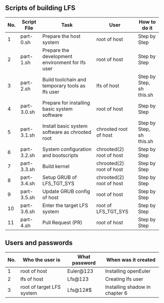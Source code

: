 ## Scripts of building LFS

| No. | Script File | Task                                            | User                   | How to do it               |
|-----|-------------|-------------------------------------------------|------------------------|----------------------------|
|  1  |part-0.sh    |Prepare the host system                          |root of host            |Step by Step                |
|  2  |part-1.sh    |Prepare the development environment for lfs user |root of host            |Step by Step                |
|  3  |part-2.sh    |Build toolchain and temporary tools as lfs user  |lfs  of host            |Step by Step,<br/>sh this.sh|
|  4  |part-3.0.sh  |Prepare for installing basic system software     |root of host            |Step by Step                |
|  5  |part-3.1.sh  |Install basic system software as chrooted root   |chrooted    root of host|Step by Step,<br/>sh this.sh|
|  6  |part-3.2.sh  |System configuration and bootscripts             |chrooted(2) root of host|Step by Step                |
|  7  |part-3.3.sh  |Build kernel                                     |chrooted(2) root of host|Step by Step                |
|  8  |part-3.4.sh  |Setup GRUB of LFS_TGT_SYS                        |chrooted(2) root of host|Step by Step                |
|  9  |part-3.5.sh  |Update GRUB config of host                       |root of host            |Step by Step                |
|  10 |part-3.6.sh  |Enter the target LFS system                      |root of LFS_TGT_SYS     |Step by Step                |
|  11 |part-4.sh    |Pull Request (PR)                                |root of host            |Step by Step                |

## Users and passwords

| No. | Who the user is          | What password        | When was it created           |
|-----|--------------------------|----------------------|-------------------------------|
|  1  |root of host              |Euler@123             |Installing openEuler           |
|  2  |lfs of host               |Lfs@123               |Creating lfs user              |
|  3  |root of target LFS system |Lfs@12#$              |Installing shadow in chapter 6 |
